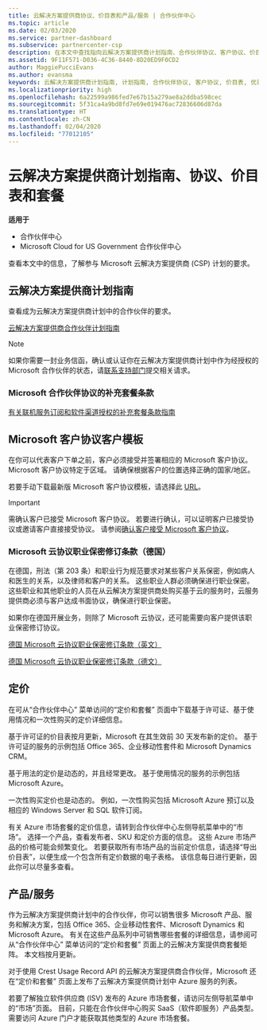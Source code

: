 ```yaml
---
title: 云解决方案提供商协议、价目表和产品/服务 | 合作伙伴中心
ms.topic: article
ms.date: 02/03/2020
ms.service: partner-dashboard
ms.subservice: partnercenter-csp
description: 在本文中查找指向云解决方案提供商计划指南、合作伙伴协议、客户协议、价目表和套餐的链接。
ms.assetid: 9F11F571-D036-4C36-8440-8D20ED9F0CD2
author: MaggiePucciEvans
ms.author: evansma
keywords: 云解决方案提供商计划指南, 计划指南, 合作伙伴协议, 客户协议, 价目表, 优惠
ms.localizationpriority: high
ms.openlocfilehash: 6a22599a986fed7e67b15a279ae8a2ddba598cec
ms.sourcegitcommit: 5f31ca4a9bd8fd7e69e019476ac72836606d87da
ms.translationtype: HT
ms.contentlocale: zh-CN
ms.lasthandoff: 02/04/2020
ms.locfileid: "77012105"
---
```

# <a name="cloud-solution-provider-program-guide-agreements-price-lists-and-offers"></a>云解决方案提供商计划指南、协议、价目表和套餐

**适用于**

-  合作伙伴中心
-  Microsoft Cloud for US Government 合作伙伴中心


查看本文中的信息，了解参与 Microsoft 云解决方案提供商 (CSP) 计划的要求。

## <a name="cloud-solution-provider-program-guide"></a>云解决方案提供商计划指南

查看成为云解决方案提供商计划中的合作伙伴的要求。

[云解决方案提供商合作伙伴计划指南](https://go.microsoft.com/fwlink/p/?LinkId=617100)

>[!Note]
>如果你需要一封业务信函，确认或认证你在云解决方案提供商计划中作为经授权的 Microsoft 合作伙伴的状态，请[联系支持部门](https://partner.microsoft.com/pcv/servicerequests/create)提交相关请求。

### <a name="additional-offer-terms-to-the-microsoft-partner-agreement"></a>Microsoft 合作伙伴协议的补充套餐条款

[有关联机服务订阅和软件渠道授权的补充套餐条款指南](https://query.prod.cms.rt.microsoft.com/cms/api/am/binary/RE3NOo7)

## <a name="microsoft-customer-agreement-customer-templates"></a>Microsoft 客户协议客户模板

在你可以代表客户下单之前，客户必须接受并签署相应的 Microsoft 客户协议。 Microsoft 客户协议特定于区域。 请确保根据客户的位置选择正确的国家/地区。

若要手动下载最新版 Microsoft 客户协议模板，请选择此 [URL](https://aka.ms/customeragreement)。

>[!IMPORTANT]
>需确认客户已接受 Microsoft 客户协议。 若要进行确认，可以证明客户已接受协议或邀请客户直接接受协议。 请参阅[确认客户接受 Microsoft 客户协议](confirm-customer-agreement.md)。

### <a name="professional-secrecy-amendment-to-the-microsoft-cloud-agreement-germany"></a>Microsoft 云协议职业保密修订条款（德国）

在德国，刑法（第 203 条）和职业行为规范要求对某些客户关系保密，例如病人和医生的关系，以及律师和客户的关系。 这些职业人群必须确保进行职业保密。 这些职业和其他职业的人员在从云解决方案提供商处购买基于云的服务时，云服务提供商必须与客户达成书面协议，确保进行职业保密。

如果你在德国开展业务，则除了 Microsoft 云协议，还可能需要向客户提供该职业保密修订协议。

[德国 Microsoft 云协议职业保密修订条款（英文）](https://go.microsoft.com/fwlink/?linkid=2030827&clcid=0x409)

[德国 Microsoft 云协议职业保密修订条款（德文）](https://go.microsoft.com/fwlink/?linkid=2030827&clcid=0x407)

## <a name="pricing"></a>定价

在可从“合作伙伴中心”  菜单访问的“定价和套餐”  页面中下载基于许可证、基于使用情况和一次性购买的定价详细信息。

基于许可证的价目表按月更新，Microsoft 在其生效前 30 天发布新的定价。 基于许可证的服务的示例包括 Office 365、企业移动性套件和 Microsoft Dynamics CRM。 

基于用法的定价是动态的，并且经常更改。 基于使用情况的服务的示例包括 Microsoft Azure。

一次性购买定价也是动态的。 例如，一次性购买包括 Microsoft Azure 预订以及相应的 Windows Server 和 SQL 软件订阅。

有关 Azure 市场套餐的定价信息，请转到合作伙伴中心左侧导航菜单中的“市场”。  选择一个产品，查看发布者、SKU 和定价方面的信息。 这些 Azure 市场产品的价格可能会频繁变化。 若要获取所有市场产品的当前定价信息，请选择“导出价目表”，以便生成一个包含所有定价数据的电子表格。  该信息每日进行更新，因此你可以尽量多查看。

## <a name="offers"></a>产品/服务

作为云解决方案提供商计划中的合作伙伴，你可以销售很多 Microsoft 产品、服务和解决方案，包括 Office 365、企业移动性套件、Microsoft Dynamics 和 Microsoft Azure。 有关在这些产品系列中可销售哪些套餐的详细信息，请参阅可从“合作伙伴中心”  菜单访问的“定价和套餐”  页面上的云解决方案提供商套餐矩阵。 本文档按月更新。

对于使用 Crest Usage Record API 的云解决方案提供商合作伙伴，Microsoft 还在“定价和套餐”  页面上发布了云解决方案提供商计划中 Azure 服务的列表。

若要了解独立软件供应商  (ISV) 发布的 Azure 市场套餐，请访问左侧导航菜单中的“市场”页面。  目前，只能在合作伙伴中心购买 SaaS（软件即服务）产品类型。 需要访问 Azure 门户才能获取其他类型的 Azure 市场套餐。
